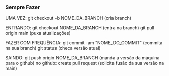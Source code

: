
### Sempre Fazer
UMA VEZ:
git checkout -b NOME_DA_BRANCH (cria branch)

ENTRANDO:
git checkout NOME_DA_BRANCH (entra na branch)
git pull origin main (puxa atualizações)

FAZER COM FREQUÊNCIA:
git commit -am "NOME_DO_COMMIT" (commita na sua branch)
git status (checa versão atual)

SAINDO:
git push origin NOME_DA_BRANCH (manda a versão da máquina para o github)
no github: create pull request (solicita fusão da sua versão na main)
